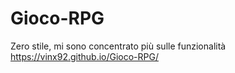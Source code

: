 # Gioco-RPG
Zero stile, mi sono concentrato più sulle funzionalità
<br>
https://vinx92.github.io/Gioco-RPG/
